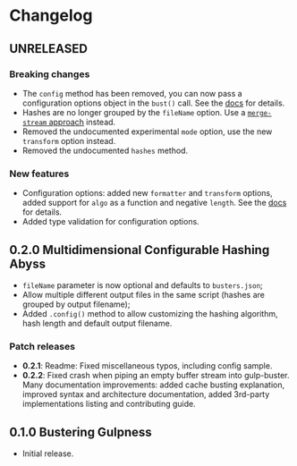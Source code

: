 # Changelog

## UNRELEASED

### Breaking changes

- The `config` method has been removed, you can now pass a configuration options object in the `bust()` call. See the [docs](https://github.com/UltCombo/gulp-buster/#syntax) for details.
- Hashes are no longer grouped by the `fileName` option. Use a [`merge-stream` approach](https://github.com/gulpjs/gulp/blob/master/docs/recipes/using-multiple-sources-in-one-task.md) instead.
- Removed the undocumented experimental `mode` option, use the new `transform` option instead.
- Removed the undocumented `hashes` method.

### New features

- Configuration options: added new `formatter` and `transform` options, added support for `algo` as a function and negative `length`. See the [docs](https://github.com/UltCombo/gulp-buster/#parameters) for details.
- Added type validation for configuration options.

## 0.2.0 Multidimensional Configurable Hashing Abyss

- `fileName` parameter is now optional and defaults to `busters.json`;
- Allow multiple different output files in the same script (hashes are grouped by output filename);
- Added `.config()` method to allow customizing the hashing algorithm, hash length and default output filename.

### Patch releases

- **0.2.1**: Readme: Fixed miscellaneous typos, including config sample.
- **0.2.2**: Fixed crash when piping an empty buffer stream into gulp-buster. Many documentation improvements: added cache busting explanation, improved syntax and architecture documentation, added 3rd-party implementations listing and contributing guide.

## 0.1.0 Bustering Gulpness

- Initial release.
